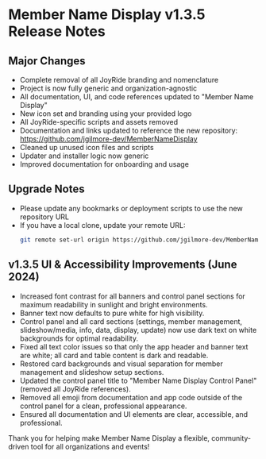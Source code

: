 # Member Name Display v1.3.5 Release Notes

## Major Changes

- Complete removal of all JoyRide branding and nomenclature
- Project is now fully generic and organization-agnostic
- All documentation, UI, and code references updated to "Member Name Display"
- New icon set and branding using your provided logo
- All JoyRide-specific scripts and assets removed
- Documentation and links updated to reference the new repository: https://github.com/jgilmore-dev/MemberNameDisplay
- Cleaned up unused icon files and scripts
- Updater and installer logic now generic
- Improved documentation for onboarding and usage

## Upgrade Notes
- Please update any bookmarks or deployment scripts to use the new repository URL
- If you have a local clone, update your remote URL:
  ```sh
  git remote set-url origin https://github.com/jgilmore-dev/MemberNameDisplay.git
  ```

## v1.3.5 UI & Accessibility Improvements (June 2024)

- Increased font contrast for all banners and control panel sections for maximum readability in sunlight and bright environments.
- Banner text now defaults to pure white for high visibility.
- Control panel and all card sections (settings, member management, slideshow/media, info, data, display, update) now use dark text on white backgrounds for optimal readability.
- Fixed all text color issues so that only the app header and banner text are white; all card and table content is dark and readable.
- Restored card backgrounds and visual separation for member management and slideshow setup sections.
- Updated the control panel title to "Member Name Display Control Panel" (removed all JoyRide references).
- Removed all emoji from documentation and app code outside of the control panel for a clean, professional appearance.
- Ensured all documentation and UI elements are clear, accessible, and professional.

Thank you for helping make Member Name Display a flexible, community-driven tool for all organizations and events! 